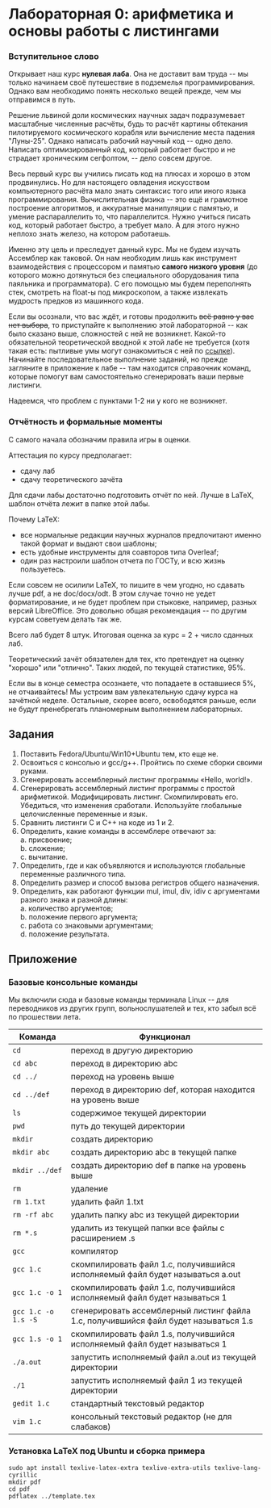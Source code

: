 # Лабораторная 0: арифметика и основы работы с листингами


### Вступительное слово

Открывает наш курс __нулевая лаба__. Она не доставит вам труда -- мы только начинаем своё путешествие в подземелья программирования. Однако вам необходимо понять несколько вещей прежде, чем мы отправимся в путь.

Решение львиной доли космических научных задач подразумевает масштабные численные расчёты, будь то расчёт картины обтекания пилотируемого космического корабля или вычисление места падения "Луны-25". Однако написать рабочий научный код -- одно дело. Написать оптимизированный код, который работает быстро и не страдает хроническим сегфолтом, -- дело совсем другое.

Весь первый курс вы учились писать код на плюсах и хорошо в этом продвинулись. Но для настоящего овладения искусством компьютерного расчёта мало знать синтаксис того или иного языка программирования. Вычислительная физика -- это ещё и грамотное построение алгоритмов, и аккуратные манипуляции с памятью, и умение распараллелить то, что параллелится. Нужно учиться писать код, который работает быстро, а требует мало. А для этого нужно неплохо знать железо, на котором работаешь.

Именно эту цель и преследует данный курс. Мы не будем изучать Ассемблер как таковой. Он нам необходим лишь как инструмент взаимодействия с процессором и памятью __самого низкого уровня__ (до которого можно дотянуться без специального оборудования типа паяльника и программатора). С его помощью мы будем переполнять стек, смотреть на float-ы под микроскопом, а также извлекать мудрость предков из машинного кода.

Если вы осознали, что вас ждёт, и готовы продолжить ~~всё равно у вас нет выбора~~, то приступайте к выполнению этой лабораторной -- как было сказано выше, сложностей с ней не возникнет. Какой-то обязательной теоретической вводной к этой лабе не требуется (хотя такая есть: пытливые умы могут ознакомиться с ней по [ссылке](https://youtu.be/81-TiwEU8o4?si=HJhLoOm_ZIjQsRXS)). Начинайте последовательное выполнение заданий, но прежде загляните в приложение к лабе -- там находится справочник команд, которые помогут вам самостоятельно сгенерировать ваши первые листинги.

Надеемся, что проблем с пунктами 1-2 ни у кого не возникнет.

### Отчётность и формальные моменты

С самого начала обозначим правила игры в оценки.

Аттестация по курсу предполагает:

* сдачу лаб
* сдачу теоретического зачёта

Для сдачи лабы достаточно подготовить отчёт по ней. Лучше в LaTeX, шаблон отчёта лежит в папке этой лабы. 

Почему LaTeX:
* все нормальные редакции научных журналов предпочитают именно такой формат и выдают свои шаблоны;
* есть удобные инструменты для соавторов типа Overleaf;
* один раз настроили шаблон отчета по ГОСТу, и всю жизнь пользуетесь.

Если совсем не осилили LaTeX, то пишите в чем угодно, но сдавать лучше pdf, а не doc/docx/odt. В этом случае точно не уедет форматирование, и не будет проблем при стыковке, например, разных версий LibreOffice. Это довольно общая рекомендация -- по другим курсам советуем делать так же. 

Всего лаб будет 8 штук. Итоговая оценка за курс = 2 + число сданных лаб.

Теоретический зачёт обязателен для тех, кто претендует на оценку "хорошо" или "отлично". Таких людей, по текущей статистике, 95%.

Если вы в конце семестра осознаете, что попадаете в оставшиеся 5%, не отчаивайтесь! Мы устроим вам увлекательную сдачу курса на зачётной неделе. Остальные, скорее всего, освободятся раньше, если не будут пренебрегать планомерным выполнением лабораторных.

## Задания

1. Поставить Fedora/Ubuntu/Win10+Ubuntu тем, кто еще не. 
2. Освоиться с консолью и gcc/g++. Пройтись по схеме сборки своими руками.
3. Сгенерировать ассемблерный листинг программы «Hello, world!».
4. Сгенерировать ассемблерный листинг программы с простой арифметикой. Модифицировать листинг. Скомпилировать его. Убедиться, что изменения сработали. Используйте глобальные целочисленные переменные и язык.
5. Сравнить листинги С и С++ на коде из 1 и 2.
6. Определить, какие команды в ассемблере отвечают за:\
    a. присвоение;\
    b. сложение;\
    c. вычитание.
7. Определить, где и как объявляются и используются глобальные переменные различного типа.
8. Определить размер и способ вызова регистров общего назначения.
9. Определить, как работают функции mul, imul, div, idiv с аргументами разного знака и разной длины:\
    a. количество аргументов;\
    b. положение первого аргумента;\
    c. работа со знаковыми аргументами;\
    d. положение результата.

## Приложение

### Базовые консольные команды

Мы включили сюда и базовые команды терминала Linux -- для переводников из других групп, вольнослушателей и тех, кто забыл всё по прошествии лета.

|Команда|Функционал|
|---|---|
|`cd`|переход в другую директорию|
|`cd abc`|переход в директорию abc|
|`cd ../`|переход на уровень выше|
|`cd ../def`|переход в директорию def, которая находится на уровень выше|
|`ls`|содержимое текущей директории|
|`pwd`|путь до текущей директории|
|`mkdir`|создать директорию|
|`mkdir abc`|создать директорию abc в текущей папке|
|`mkdir ../def`|создать директорию def в папке на уровень выше|
|`rm`|удаление|
|`rm 1.txt`|удалить файл 1.txt|
|`rm -rf abc`|удалить папку abc из текущей директории|
|`rm *.s`|удалить из текущей папки все файлы с расширением .s|
|`gcc`|компилятор|
|`gcc 1.c`|скомпилировать файл 1.c, получившийся исполняемый файл будет называться a.out|
|`gcc 1.c -o 1`|скомпилировать файл 1.c, получившийся исполняемый файл будет называться 1|
|`gcc 1.c -o 1.s -S`|сгенерировать ассемблерный листинг файла 1.c, получившийся файл будет называться 1.s|
|`gcc 1.s -o 1`|скомпилировать файл 1.s, получившийся исполняемый файл будет называться 1|
|`./a.out`|запустить исполняемый файл a.out из текущей директории|
|`./1`|запустить исполняемый файл 1 из текущей директории|
|`gedit 1.c`|стандартный текстовый редактор|
|`vim 1.c`|консольный текстовый редактор (не для слабаков)|


### Установка LaTeX под Ubuntu и сборка примера

```
sudo apt install texlive-latex-extra texlive-extra-utils texlive-lang-cyrillic
mkdir pdf
cd pdf 
pdflatex ../template.tex
```

